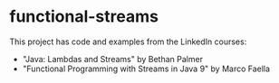 # functional-streams
This project has code and examples from the LinkedIn courses:

  * "Java: Lambdas and Streams" by Bethan Palmer
  * "Functional Programming with Streams in Java 9" by Marco Faella
